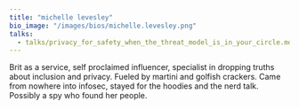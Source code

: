 ```yaml
---
title: "michelle levesley"
bio_image: "/images/bios/michelle.levesley.png"
talks:
  - talks/privacy_for_safety_when_the_threat_model_is_in_your_circle.md
---
```

Brit as a service, self proclaimed influencer, specialist in dropping truths about inclusion and privacy.  Fueled by martini and golfish crackers. Came from nowhere into infosec, stayed for the hoodies and the nerd talk. Possibly a spy who found her people.